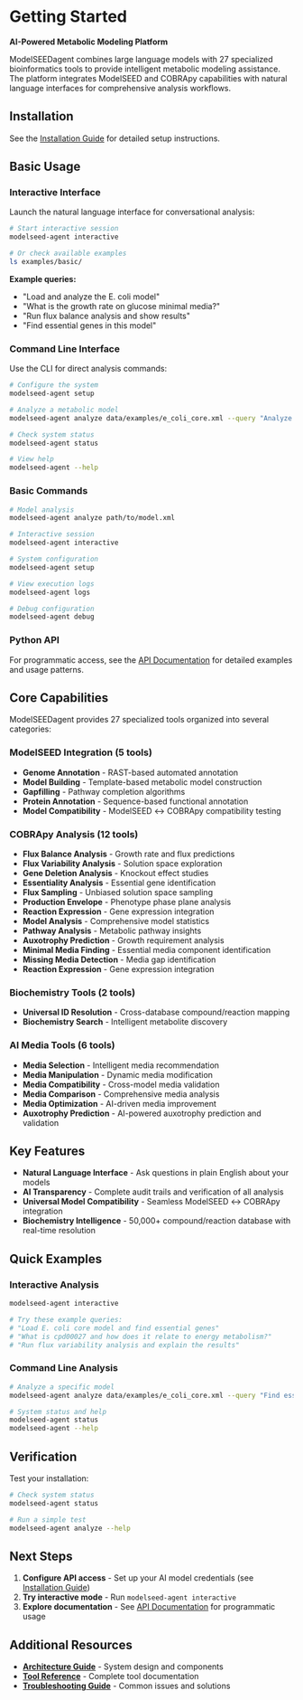 # Getting Started

**AI-Powered Metabolic Modeling Platform**

ModelSEEDagent combines large language models with 27 specialized bioinformatics tools to provide intelligent metabolic modeling assistance. The platform integrates ModelSEED and COBRApy capabilities with natural language interfaces for comprehensive analysis workflows.

## Installation

See the [Installation Guide](../installation.md) for detailed setup instructions.

## Basic Usage

### Interactive Interface

Launch the natural language interface for conversational analysis:

```bash
# Start interactive session
modelseed-agent interactive

# Or check available examples
ls examples/basic/
```

**Example queries:**
- "Load and analyze the E. coli model"
- "What is the growth rate on glucose minimal media?"
- "Run flux balance analysis and show results"
- "Find essential genes in this model"

### Command Line Interface

Use the CLI for direct analysis commands:

```bash
# Configure the system
modelseed-agent setup

# Analyze a metabolic model
modelseed-agent analyze data/examples/e_coli_core.xml --query "Analyze structure"

# Check system status
modelseed-agent status

# View help
modelseed-agent --help
```

### Basic Commands

```bash
# Model analysis
modelseed-agent analyze path/to/model.xml

# Interactive session
modelseed-agent interactive

# System configuration
modelseed-agent setup

# View execution logs
modelseed-agent logs

# Debug configuration
modelseed-agent debug
```

### Python API

For programmatic access, see the [API Documentation](../api/overview.md) for detailed examples and usage patterns.

## Core Capabilities

ModelSEEDagent provides 27 specialized tools organized into several categories:

### ModelSEED Integration (5 tools)
- **Genome Annotation** - RAST-based automated annotation
- **Model Building** - Template-based metabolic model construction
- **Gapfilling** - Pathway completion algorithms
- **Protein Annotation** - Sequence-based functional annotation
- **Model Compatibility** - ModelSEED ↔ COBRApy compatibility testing

### COBRApy Analysis (12 tools)
- **Flux Balance Analysis** - Growth rate and flux predictions
- **Flux Variability Analysis** - Solution space exploration
- **Gene Deletion Analysis** - Knockout effect studies
- **Essentiality Analysis** - Essential gene identification
- **Flux Sampling** - Unbiased solution space sampling
- **Production Envelope** - Phenotype phase plane analysis
- **Reaction Expression** - Gene expression integration
- **Model Analysis** - Comprehensive model statistics
- **Pathway Analysis** - Metabolic pathway insights
- **Auxotrophy Prediction** - Growth requirement analysis
- **Minimal Media Finding** - Essential media component identification
- **Missing Media Detection** - Media gap identification
- **Reaction Expression** - Gene expression integration

### Biochemistry Tools (2 tools)
- **Universal ID Resolution** - Cross-database compound/reaction mapping
- **Biochemistry Search** - Intelligent metabolite discovery

### AI Media Tools (6 tools)
- **Media Selection** - Intelligent media recommendation
- **Media Manipulation** - Dynamic media modification
- **Media Compatibility** - Cross-model media validation
- **Media Comparison** - Comprehensive media analysis
- **Media Optimization** - AI-driven media improvement
- **Auxotrophy Prediction** - AI-powered auxotrophy prediction and validation

## Key Features

- **Natural Language Interface** - Ask questions in plain English about your models
- **AI Transparency** - Complete audit trails and verification of all analysis
- **Universal Model Compatibility** - Seamless ModelSEED ↔ COBRApy integration
- **Biochemistry Intelligence** - 50,000+ compound/reaction database with real-time resolution

## Quick Examples

### Interactive Analysis

```bash
modelseed-agent interactive

# Try these example queries:
# "Load E. coli core model and find essential genes"
# "What is cpd00027 and how does it relate to energy metabolism?"
# "Run flux variability analysis and explain the results"
```

### Command Line Analysis

```bash
# Analyze a specific model
modelseed-agent analyze data/examples/e_coli_core.xml --query "Find essential genes"

# System status and help
modelseed-agent status
modelseed-agent --help
```

## Verification

Test your installation:

```bash
# Check system status
modelseed-agent status

# Run a simple test
modelseed-agent analyze --help
```

## Next Steps

1. **Configure API access** - Set up your AI model credentials (see [Installation Guide](../installation.md))
2. **Try interactive mode** - Run `modelseed-agent interactive`
3. **Explore documentation** - See [API Documentation](../api/overview.md) for programmatic usage

## Additional Resources

- **[Architecture Guide](../ARCHITECTURE.md)** - System design and components
- **[Tool Reference](../TOOL_REFERENCE.md)** - Complete tool documentation
- **[Troubleshooting Guide](../troubleshooting.md)** - Common issues and solutions
